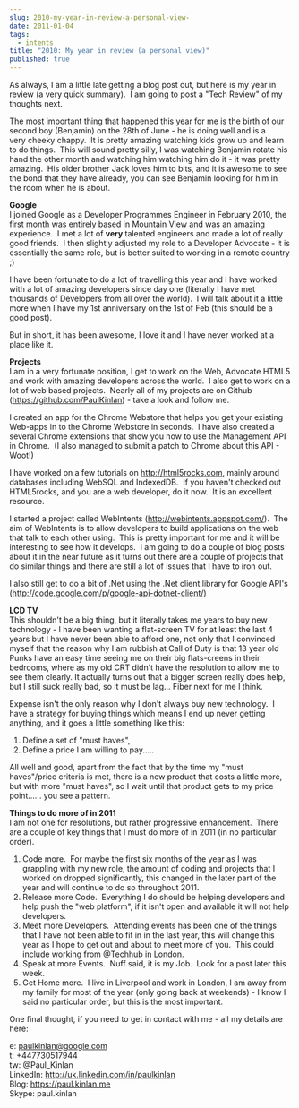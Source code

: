 ```yaml
---
slug: 2010-my-year-in-review-a-personal-view-
date: 2011-01-04
tags:
  - intents
title: "2010: My year in review (a personal view)"
published: true
---
```

As always, I am a little late getting a blog post out, but here is my year in review (a very quick summary).  I am going to post a &quot;Tech Review&quot; of my thoughts next. <p /><div>The most important thing that happened this year for me is the birth of our second boy (Benjamin) on the 28th of June - he is doing well and is a very cheeky chappy.  It is pretty amazing watching kids grow up and learn to do things.  This will sound pretty silly, I was watching Benjamin rotate his hand the other month and watching him watching him do it - it was pretty amazing.  His older brother Jack loves him to bits, and it is awesome to see the bond that they have already, you can see Benjamin looking for him in the room when he is about.</div> <p /><div><b>Google</b></div><div>I joined Google as a Developer Programmes Engineer in February 2010, the first month was entirely based in Mountain View and was an amazing experience.  I met a lot of <b>very</b> talented engineers and made a lot of really good friends.  I then slightly adjusted my role to a Developer Advocate - it is essentially the same role, but is better suited to working in a remote country ;)  </div> <p /><div>I have been fortunate to do a lot of travelling this year and I have worked with a lot of amazing developers since day one (literally I have met thousands of Developers from all over the world).  I will talk about it a little more when I have my 1st anniversary on the 1st of Feb (this should be a good post).</div> <p /><div>But in short, it has been awesome, I love it and I have never worked at a place like it.</div><p /><div><b>Projects</b></div><div>I am in a very fortunate position, I get to work on the Web, Advocate HTML5 and work with amazing developers across the world.  I also get to work on a lot of web based projects.  Nearly all of my projects are on Github (<a href="https://github.com/PaulKinlan">https://github.com/PaulKinlan</a>) - take a look and follow me.</div> <p /><div>I created an app for the Chrome Webstore that helps you get your existing Web-apps in to the Chrome Webstore in seconds.  I have also created a several Chrome extensions that show you how to use the Management API in Chrome.  (I also managed to submit a patch to Chrome about this API - Woot!)</div> <p /><div>I have worked on a few tutorials on <a href="http://html5rocks.com">http://html5rocks.com</a>, mainly around databases including WebSQL and IndexedDB.  If you haven&#39;t checked out HTML5rocks, and you are a web developer, do it now.  It is an excellent resource.</div> <p /><div>I started a project called WebIntents (<a href="http://webintents.appspot.com/">http://webintents.appspot.com/</a>).  The aim of WebIntents is to allow developers to build applications on the web that talk to each other using.  This is pretty important for me and it will be interesting to see how it develops.  I am going to do a couple of blog posts about it in the near future as it turns out there are a couple of projects that do similar things and there are still a lot of issues that I have to iron out.</div> <p /><div>I also still get to do a bit of .Net using the .Net client library for Google API&#39;s (<a href="http://code.google.com/p/google-api-dotnet-client/">http://code.google.com/p/google-api-dotnet-client/</a>)</div> <p /><div><b>LCD TV</b></div><div>This shouldn&#39;t be a big thing, but it literally takes me years to buy new technology - I have been wanting a flat-screen TV for at least the last 4 years but I have never been able to afford one, not only that I convinced myself that the reason why I am rubbish at Call of Duty is that 13 year old Punks have an easy time seeing me on their big flats-creens in their bedrooms, where as my old CRT didn&#39;t have the resolution to allow me to see them clearly. It actually turns out that a bigger screen really does help, but I still suck really bad, so it must be lag... Fiber next for me I think.</div> <p /><div>Expense isn&#39;t the only reason why I don&#39;t always buy new technology.  I have a strategy for buying things which means I end up never getting anything, and it goes a little something like this: </div> <div><ol><li>Define a set of &quot;must haves&quot;,</li><li>Define a price I am willing to pay.....</li></ol><div>All well and good, apart from the fact that by the time my &quot;must haves&quot;/price criteria is met, there is a new product that costs a little more, but with more &quot;must haves&quot;, so I wait until that product gets to my price point...... you see a pattern.</div> </div><p /><div><b>Things to do more of in 2011</b></div><div>I am not one for resolutions, but rather progressive enhancement.  There are a couple of key things that I must do more of in 2011 (in no particular order).</div> <div><ol><li>Code more.  For maybe the first six months of the year as I was grappling with my new role, the amount of coding and projects that I worked on dropped significantly, this changed in the later part of the year and will continue to do so throughout 2011.</li> <li>Release more Code.  Everything I do should be helping developers and help push the &quot;web platform&quot;, if it isn&#39;t open and available it will not help developers.<br /></li><li>Meet more Developers.  Attending events has been one of the things that I have not been able to fit in in the last year, this will change this year as I hope to get out and about to meet more of you.  This could include working from @Techhub in London.</li> <li>Speak at more Events.  Nuff said, it is my Job.  Look for a post later this week.</li><li>Get Home more.  I live in Liverpool and work in London, I am away from my family for most of the year (only going back at weekends) - I know I said no particular order, but this is the most important.</li> </ol></div>One final thought, if you need to get in contact with me - all my details are here:<p /><div>e: <a href="mailto:paulkinlan@google.com">paulkinlan@google.com</a><br />t: +447730517944<br />tw: @Paul_Kinlan<br /> LinkedIn: <a href="http://uk.linkedin.com/in/paulkinlan">http://uk.linkedin.com/in/paulkinlan</a><br />Blog: <a href="/">https://paul.kinlan.me</a><br />Skype: paul.kinlan<br /> </div>

